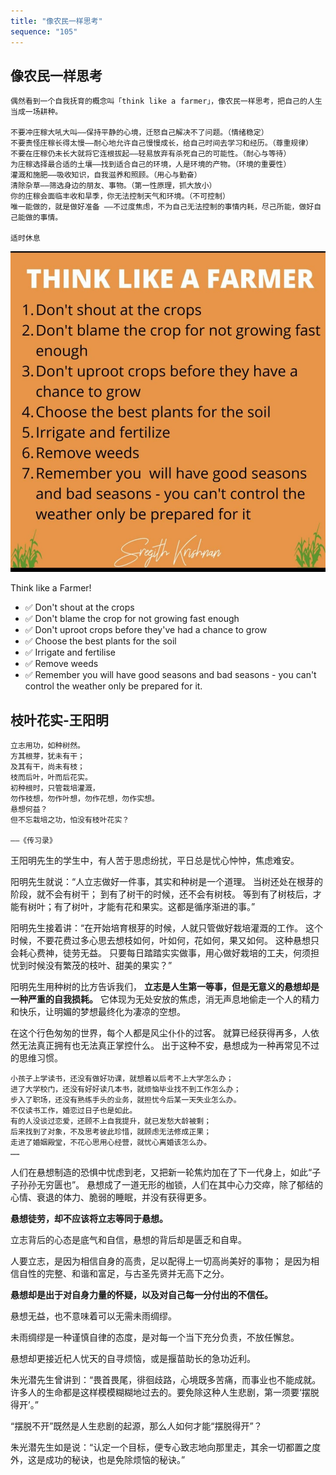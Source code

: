 ```yaml
---
title: "像农民一样思考"
sequence: "105"
---
```


## 像农民一样思考

```text
偶然看到一个自我抚育的概念叫「think like a farmer」，像农民一样思考，把自己的人生当成一场耕种。

不要冲庄稼大吼大叫——保持平静的心境，迁怒自己解决不了问题。（情绪稳定）
不要责怪庄稼长得太慢——耐心地允许自己慢慢成长，给自己时间去学习和经历。（尊重规律）
不要在庄稼仍未长大就将它连根拔起——轻易放弃有杀死自己的可能性。（耐心与等待）
为庄稼选择最合适的土壤——找到适合自己的环境，人是环境的产物。（环境的重要性）
灌溉和施肥——吸收知识，自我滋养和照顾。（用心与勤奋）
清除杂草——筛选身边的朋友、事物。（第一性原理，抓大放小）
你的庄稼会面临丰收和旱季，你无法控制天气和环境。（不可控制）
唯一能做的，就是做好准备 ——不过度焦虑，不为自己无法控制的事情内耗，尽己所能，做好自己能做的事情。

适时休息
```

![](/assets/images/thyself/career/think-like-a-farmer.jpg)

Think like a Farmer!

- ✅ Don't shout at the crops
- ✅ Don't blame the crop for not growing fast enough
- ✅ Don't uproot crops before they've had a chance to grow
- ✅ Choose the best plants for the soil
- ✅ Irrigate and fertilise
- ✅ Remove weeds
- ✅ Remember you will have good seasons and bad seasons - you can't control the weather only be prepared for it.

## 枝叶花实-王阳明

```text
立志用功，如种树然。
方其根芽，犹未有干；
及其有干，尚未有枝；
枝而后叶，叶而后花实。
初种根时，只管栽培灌溉，
勿作枝想，勿作叶想，勿作花想，勿作实想。
悬想何益？
但不忘栽培之功，怕没有枝叶花实？

——《传习录》
```

王阳明先生的学生中，有人苦于思虑纷扰，平日总是忧心忡忡，焦虑难安。

阳明先生就说：“人立志做好一件事，其实和种树是一个道理。
当树还处在根芽的阶段，就不会有树干；
到有了树干的时候，还不会有树枝。
等到有了树枝后，才能有树叶；有了树叶，才能有花和果实。这都是循序渐进的事。”

阳明先生接着讲：“在开始培育根芽的时候，人就只管做好栽培灌溉的工作。
这个时候，不要花费过多心思去想枝如何，叶如何，花如何，果又如何。
这种悬想只会耗心费神，徒劳无益。
只要每日踏踏实实做事，用心做好栽培的工夫，何须担忧到时候没有繁茂的枝叶、甜美的果实？”

阳明先生用种树的比方告诉我们，
**立志是人生第一等事，但是无意义的悬想却是一种严重的自我损耗。**
它体现为无处安放的焦虑，消无声息地偷走一个人的精力和快乐，让明媚的梦想最终化为凄凉的空想。

在这个行色匆匆的世界，每个人都是风尘仆仆的过客。
就算已经获得再多，人依然无法真正拥有也无法真正掌控什么。
出于这种不安，悬想成为一种再常见不过的思维习惯。

```text
小孩子上学读书，还没有做好功课，就想着以后考不上大学怎么办；
进了大学校门，还没有好好读几本书，就烦恼毕业找不到工作怎么办；
步入了职场，还没有熟练手头的业务，就担忧今后某一天失业怎么办。
不仅读书工作，婚恋过日子也是如此。
有的人没谈过恋爱，还顾不上自我提升，就已发愁大龄被剩；
后来找到了对象，不及思考彼此珍惜，就顾虑无法修成正果；
走进了婚姻殿堂，不花心思用心经营，就忧心离婚该怎么办。
……
```

人们在悬想制造的恐惧中忧虑到老，又把新一轮焦灼加在了下一代身上，如此“子子孙孙无穷匮也”。
悬想成了一道无形的枷锁，人们在其中心力交瘁，除了郁结的心情、衰退的体力、脆弱的睡眠，并没有获得更多。

**悬想徒劳，却不应该将立志等同于悬想。**

立志背后的心态是底气和自信，悬想的背后却是匮乏和自卑。

人要立志，是因为相信自身的高贵，足以配得上一切高尚美好的事物；
是因为相信自性的完整、和谐和富足，与古圣先贤并无高下之分。

**悬想却是出于对自身力量的怀疑，以及对自己每一分付出的不信任。**

悬想无益，也不意味着可以无需未雨绸缪。

未雨绸缪是一种谨慎自律的态度，是对每一个当下充分负责，不放任懈怠。

悬想却更接近杞人忧天的自寻烦恼，或是揠苗助长的急功近利。

朱光潜先生曾讲到：“畏首畏尾，徘徊歧路，心境既多苦痛，而事业也不能成就。
许多人的生命都是这样模模糊糊地过去的。要免除这种人生悲剧，第一须要‘摆脱得开’。”

“摆脱不开”既然是人生悲剧的起源，那么人如何才能“摆脱得开”？

朱光潜先生如是说：“认定一个目标，便专心致志地向那里走，其余一切都置之度外，这是成功的秘诀，也是免除烦恼的秘诀。”
